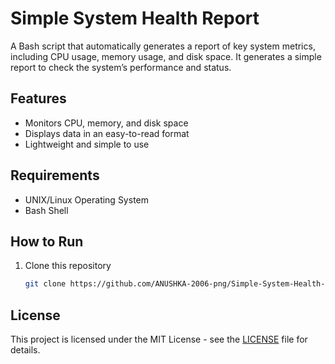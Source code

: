 # Simple System Health Report
A Bash script that automatically generates a report of key system metrics, including CPU usage, memory usage, and disk space.
It generates a simple report to check the system’s performance and status.

## Features
- Monitors CPU, memory, and disk space
- Displays data in an easy-to-read format
- Lightweight and simple to use

## Requirements
- UNIX/Linux Operating System
- Bash Shell

## How to Run
1. Clone this repository  
   ```bash
   git clone https://github.com/ANUSHKA-2006-png/Simple-System-Health-Report.git
   
## License
This project is licensed under the MIT License - see the [LICENSE](LICENSE) file for details.
